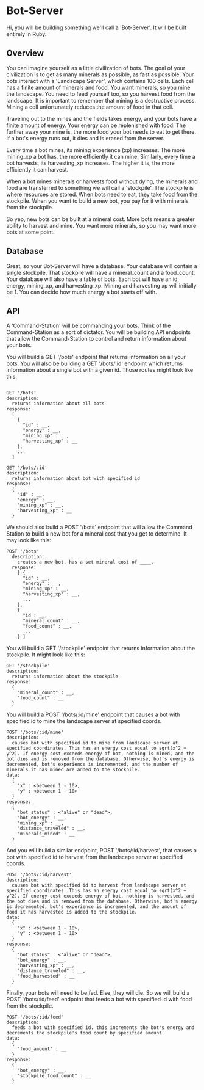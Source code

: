 # Bot-Server

Hi, you will be building something we'll call a 'Bot-Server'. It will be built entirely in Ruby.

## Overview

You can imagine yourself as a little civilization of bots. The goal of your civilization is to get as many minerals as possible, as fast as possible. Your bots interact with a 'Landscape Server', which contains 100 cells. Each cell has a finite amount of minerals and food. You want minerals, so you mine the landscape. You need to feed yourself too, so you harvest food from the landscape. It is important to remember that mining is a destructive process. Mining a cell unfortunately reduces the amount of food in that cell.

Traveling out to the mines and the fields takes energy, and your bots have a finite amount of energy. Your energy can be replenished with food. The further away your mine is, the more food your bot needs to eat to get there. If a bot's energy runs out, it dies and is erased from the server.

Every time a bot mines, its mining experience (xp) increases. The more mining_xp a bot has, the more efficiently it can mine. Similarly, every time a bot harvests, its harvesting_xp increases. The higher it is, the more efficiently it can harvest.

When a bot mines minerals or harvests food without dying, the minerals and food are transferred to something we will call a 'stockpile'. The stockpile is where resources are stored. When bots need to eat, they take food from the stockpile. When you want to build a new bot, you pay for it with minerals from the stockpile.

So yep, new bots can be built at a mineral cost. More bots means a greater ability to harvest and mine. You want more minerals, so you may want more bots at some point.

## Database

Great, so your Bot-Server will have a database. Your database will contain a single stockpile. That stockpile will have a mineral_count and a food_count. Your database will also have a table of bots. Each bot will have an id, energy, mining_xp, and harvesting_xp. Mining and harvesting xp will initially be 1. You can decide how much energy a bot starts off with.

## API

A 'Command-Station' will be commanding your bots. Think of the Command-Station as a sort of dictator. You will be building API endpoints that allow the Command-Station to control and return information about your bots.

You will build a GET '/bots' endpoint that returns information on all your bots. You will also be building a GET '/bots/:id' endpoint which returns information about a single bot with a given id. Those routes might look like this:

```

GET '/bots'
description:
  returns information about all bots
response:
  [
    {
      "id" : __,
      "energy" : __,
      "mining_xp" : __,
      "harvesting_xp" : __
    },
    ...
  ]

GET '/bots/:id'
description:
  returns information about bot with specified id
response:
  {
    "id" : __,
    "energy" : __,
    "mining_xp" : __,
    "harvesting_xp" : __
  }

```

We should also build a POST '/bots' endpoint that will allow the Command Station to build a new bot for a mineral cost that you get to determine. It may look like this:

```
POST '/bots'
  description:
    creates a new bot. has a set mineral cost of ____.
  response:
    [ {
      "id" : __,
      "energy" : __,
      "mining_xp" : __,
      "harvesting_xp" : __,
      ...
    },
    {
      "id : __,
      "mineral_count" : __,
      "food_count" : __,
      ...
    } ]
```

You will build a GET '/stockpile' endpoint that returns information about the stockpile. It might look like this:

```
GET '/stockpile'
description:
  returns information about the stockpile
response:
  {
    "mineral_count" : __,
    "food_count" : __
  }
```

You will build a POST '/bots/:id/mine' endpoint that causes a bot with specified id to mine the landscape server at specified coords.

```
POST '/bots/:id/mine'
description:
  causes bot with specified id to mine from landscape server at specified coordinates. This has an energy cost equal to sqrt(x^2 + y^2). If energy cost exceeds energy of bot, nothing is mined, and the bot dies and is removed from the database. Otherwise, bot's energy is decremented, bot's experience is incremented, and the number of minerals it has mined are added to the stockpile.
data:
  {
    "x" : <between 1 - 10>,
    "y" : <between 1 - 10>
  }
response:
  {
    "bot_status" : <"alive" or "dead">,
    "bot_energy" : __,
    "mining_xp" : __,
    "distance_traveled" : __,
    "minerals_mined" : __
  }
```

And you will build a similar endpoint, POST '/bots/:id/harvest', that causes a bot with specified id to harvest from the landscape server at specified coords.

```
POST '/bots/:id/harvest'
description:
  causes bot with specified id to harvest from landscape server at specified coordinates. This has an energy cost equal to sqrt(x^2 + y^2). If energy cost exceeds energy of bot, nothing is harvested, and the bot dies and is removed from the database. Otherwise, bot's energy is decremented, bot's experience is incremented, and the amount of food it has harvested is added to the stockpile.
data:
  {
    "x" : <between 1 - 10>,
    "y" : <between 1 - 10>
  }
response:
  {
    "bot_status" : <"alive" or "dead">,
    "bot_energy" : __,
    "harvesting_xp" : __,
    "distance_traveled" : __,
    "food_harvested" : __
  }
```

Finally, your bots will need to be fed. Else, they will die. So we will build a POST '/bots/:id/feed' endpoint that feeds a bot with specified id with food from the stockpile.

```
POST '/bots/:id/feed'
description:
  feeds a bot with specified id. this increments the bot's energy and decrements the stockpile's food count by specified amount.
data:
  {
    "food_amount" : __
  }
response:
  {
    "bot_energy" : __,
    "stockpile_food_count" : __
  }
```
